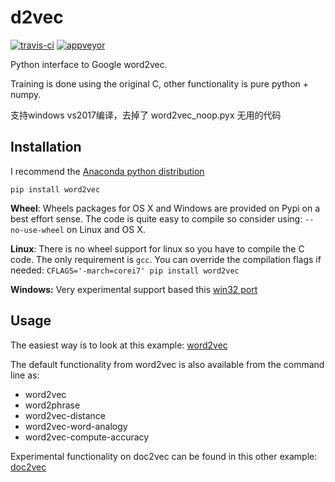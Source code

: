 ﻿d2vec
========

[![travis-ci](https://api.travis-ci.org/danielfrg/word2vec.svg)](https://travis-ci.org/danielfrg/word2vec)
[![appveyor](https://ci.appveyor.com/api/projects/status/github/danielfrg/word2vec?branch=master&svg=true
)](https://ci.appveyor.com/project/danielfrg/word2vec)

Python interface to Google word2vec.

Training is done using the original C, other functionality is pure python + numpy.

支持windows vs2017编译，去掉了 word2vec_noop.pyx 无用的代码

## Installation

I recommend the [Anaconda python distribution](http://continuum.io/downloads)

`pip install word2vec`

**Wheel**: Wheels packages for OS X and Windows are provided on Pypi on a
best effort sense. The code is quite easy to compile so consider using:
`--no-use-wheel` on Linux and OS X.

**Linux**: There is no wheel support for linux so you have to compile the
C code. The only requirement is `gcc`. You can override the compilation flags
if needed: `CFLAGS='-march=corei7' pip install word2vec`

**Windows:** Very experimental support based this [win32 port](https://github.com/zhangyafeikimi/word2vec-win32)

## Usage

The easiest way is to look at this example:
[word2vec](http://nbviewer.ipython.org/urls/raw.github.com/danielfrg/word2vec/master/examples/word2vec.ipynb)

The default functionality from word2vec is also available from the command line as:
- word2vec
- word2phrase
- word2vec-distance
- word2vec-word-analogy
- word2vec-compute-accuracy

Experimental functionality on doc2vec can be found in this other example:
[doc2vec](http://nbviewer.ipython.org/urls/raw.github.com/danielfrg/word2vec/master/examples/doc2vec.ipynb)
